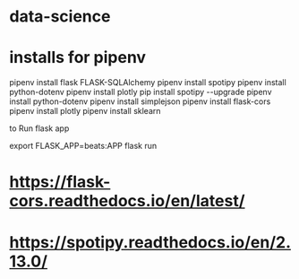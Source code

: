 # data-science


# installs for pipenv
pipenv install flask FLASK-SQLAlchemy
pipenv install spotipy 
pipenv install python-dotenv
pipenv install plotly
pip install spotipy --upgrade
pipenv install python-dotenv
pipenv install simplejson
pipenv install  flask-cors
pipenv install plotly
pipenv install sklearn


to Run flask app

export FLASK_APP=beats:APP
flask run


# https://flask-cors.readthedocs.io/en/latest/

# https://spotipy.readthedocs.io/en/2.13.0/

